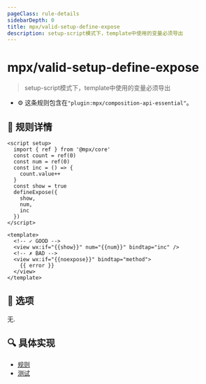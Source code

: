```yaml
---
pageClass: rule-details
sidebarDepth: 0
title: mpx/valid-setup-define-expose
description: setup-script模式下，template中使用的变量必须导出
---
```

# mpx/valid-setup-define-expose
> setup-script模式下，template中使用的变量必须导出

- :gear: 这条规则包含在`"plugin:mpx/composition-api-essential"`。

## :book: 规则详情

<eslint-code-block :rules="{'mpx/valid-setup-define-expose': ['error']}">

```vue
<script setup>
  import { ref } from '@mpx/core'
  const count = ref(0)
  const num = ref(0)
  const inc = () => {
    count.value++
  }
  const show = true
  defineExpose({
    show,
    num,
    inc
  })
</script>

<template>
  <!-- ✓ GOOD -->
  <view wx:if="{{show}}" num="{{num}}" bindtap="inc" />
  <!-- ✗ BAD -->
  <view wx:if="{{noexpose}}" bindtap="method"> 
    {{ error }}
  </view>
</template>
```

</eslint-code-block>

## :wrench: 选项

无.

## :mag: 具体实现

- [规则](https://github.com/mpx-ecology/eslint-plugin-mpx/blob/master/lib/rules/valid-setup-define-expose.js)
- [测试](https://github.com/mpx-ecology/eslint-plugin-mpx/blob/master/tests/lib/rules/valid-setup-define-expose.js)